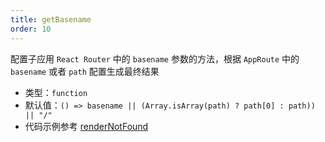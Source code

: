 ```yaml
---
title: getBasename
order: 10
---
```


配置子应用 `React Router` 中的 `basename` 参数的方法，根据 `AppRoute` 中的 `basename` 或者 `path` 配置生成最终结果

- 类型：`function`
- 默认值：`() => basename || (Array.isArray(path) ? path[0] : path)) || "/"`
- 代码示例参考 [renderNotFound](/docs/icestark/api/render-not-found)